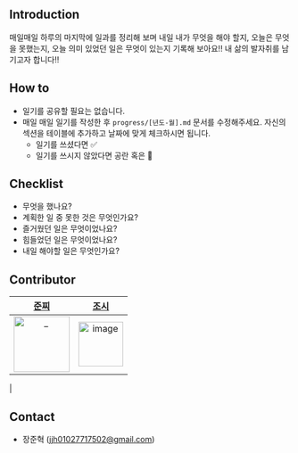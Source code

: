 ## Introduction
매일매일 하루의 마지막에 일과를 정리해 보며 내일 내가 무엇을 해야 할지, 오늘은 무엇을 못했는지, 오늘 의미 있었던 일은 무엇이 있는지 기록해 보아요!! 내 삶의 발자취를 남기고자 합니다!!

## How to
- 일기를 공유할 필요는 없습니다.
- 매일 매일 일기를 작성한 후 `progress/[년도-월].md` 문서를 수정해주세요. 자신의 섹션을 테이블에 추가하고 날짜에 맞게 체크하시면 됩니다. 
  - 일기를 쓰셨다면 ✅
  - 일기를 쓰시지 않았다면 공란 혹은 🐶

## Checklist
- 무엇을 했나요?
- 계획한 일 중 못한 것은 무엇인가요?
- 즐거웠던 일은 무엇이었나요?
- 힘들었던 일은 무엇이었나요?
- 내일 해야할 일은 무엇인가요?

## Contributor
| [준찌](https://github.com/juunzzi) |[조시](https://github.com/hyunrrr)|
|:---:|:---:|
|<img src="https://avatars.githubusercontent.com/u/78349600?v=4" width=100px alt="_"/>|<img width=80px alt="image" src="https://user-images.githubusercontent.com/78349600/212547085-2f608427-da40-47b9-a5b0-6e00be84954e.png">
|
## Contact
- 장준혁 (jjh01027717502@gmail.com)
